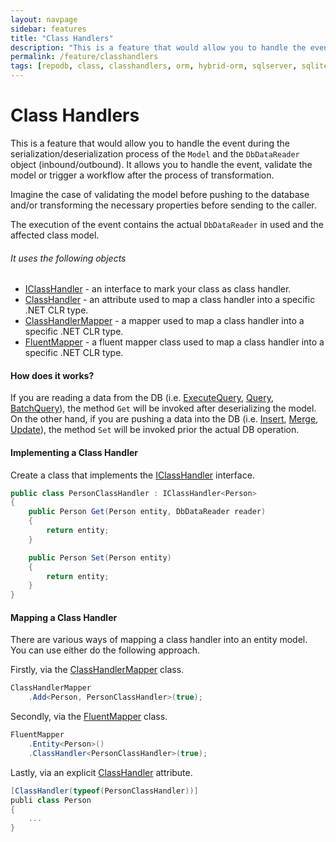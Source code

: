 ```yaml
---
layout: navpage
sidebar: features
title: "Class Handlers"
description: "This is a feature that would allow you to handle the event during the serialization/deserialization process of the Model and the DbDataReader object (inbound/outbound)."
permalink: /feature/classhandlers
tags: [repodb, class, classhandlers, orm, hybrid-orm, sqlserver, sqlite, mysql, postgresql]
---
```


# Class Handlers

This is a feature that would allow you to handle the event during the serialization/deserialization process of the `Model` and the `DbDataReader` object (inbound/outbound). It allows you to handle the event, validate the model or trigger a workflow after the process of transformation.

Imagine the case of validating the model before pushing to the database and/or transforming the necessary properties before sending to the caller.

The execution of the event contains the actual `DbDataReader` in used and the affected class model.

###### It uses the following objects

- [IClassHandler](/interface/iclasshandler) - an interface to mark your class as class handler.
- [ClassHandler](/attribute/classhandler) - an attribute used to map a class handler into a specific .NET CLR type.
- [ClassHandlerMapper](/mapper/classhandlermapper) - a mapper used to map a class handler into a specific .NET CLR type.
- [FluentMapper](/mapper/fluentmapper) - a fluent mapper class used to map a class handler into a specific .NET CLR type.

#### How does it works?

If you are reading a data from the DB (i.e. [ExecuteQuery](/operation/executequery), [Query](/operation/query), [BatchQuery](/operation/batchquery)), the method `Get` will be invoked after deserializing the model. On the other hand, if you are pushing a data into the DB (i.e. [Insert](/operation/insert), [Merge](/operation/merge), [Update](/operation/update)), the method `Set` will be invoked prior the actual DB operation.

#### Implementing a Class Handler

Create a class that implements the [IClassHandler](/interface/iclasshandler) interface.

```csharp
public class PersonClassHandler : IClassHandler<Person>
{
    public Person Get(Person entity, DbDataReader reader)
    {
        return entity;
    }

    public Person Set(Person entity)
    {
        return entity;
    }
}
```

#### Mapping a Class Handler

There are various ways of mapping a class handler into an entity model. You can use either do the following approach.

Firstly, via the [ClassHandlerMapper](/mapper/classhandlermapper) class.

```csharp
ClassHandlerMapper
    .Add<Person, PersonClassHandler>(true);
```

Secondly, via the [FluentMapper](/mapper/fluentmapper) class.

```csharp
FluentMapper
    .Entity<Person>()
    .ClassHandler<PersonClassHandler>(true);
```

Lastly, via an explicit [ClassHandler](/attribute/classhandler) attribute.

```csharp
[ClassHandler(typeof(PersonClassHandler))]
publi class Person
{
    ...
}
```

